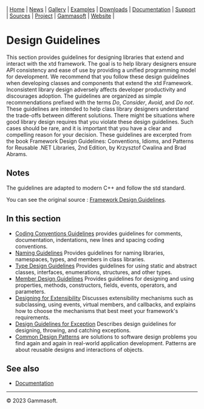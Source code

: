| [Home](home.md) | [News](news.md) | [Gallery](gallery.md) | [Examples](examples.md) | [Downloads](downloads.md) | [Documentation](documentation.md) | [Support](support.md) | [Sources](https://github.com/gammasoft71/xtd) | [Project](https://sourceforge.net/projects/xtdpro/) | [Gammasoft](gammasoft.md) | [Website](https://gammasoft71.wixsite.com/xtdpro) |

# Design Guidelines

This section provides guidelines for designing libraries that extend and interact with the xtd framework. 
The goal is to help library designers ensure API consistency and ease of use by providing a unified programming model for development.
We recommend that you follow these design guidelines when developing classes and components that extend the xtd Framework. 
Inconsistent library design adversely affects developer productivity and discourages adoption. 
The guidelines are organized as simple recommendations prefixed with the terms *Do*, *Consider*, *Avoid*, and *Do not*.
These guidelines are intended to help class library designers understand the trade-offs between different solutions. 
There might be situations where good library design requires that you violate these design guidelines.
Such cases should be rare, and it is important that you have a clear and compelling reason for your decision.
These guidelines are excerpted from the book Framework Design Guidelines:
Conventions, Idioms, and Patterns for Reusable .NET Libraries, 2nd Edition, by Krzysztof Cwalina and Brad Abrams.

## Notes

The guidelines are adapted to modern C++ and follow the std standard.

You can see the original source : [Framework Design Guidelines](https://docs.microsoft.com/en-us/dotnet/standard/design-guidelines).

## In this section

* [Coding Conventions Guidelines](coding_conventions_guidelines.md) provides guidelines for comments, documentation, indentations, new lines and spacing coding conventions.
* [Naming Guidelines](naming_guidelines.md) Provides guidelines for naming libraries, namespaces, types, and members in class libraries.
* [Type Design Guidelines](type_design_guidelines.md) Provides guidelines for using static and abstract classes, interfaces, enumerations, structures, and other types.
* [Member Design Guidelines](member_design_guidelines.md) Provides guidelines for designing and using properties, methods, constructors, fields, events, operators, and parameters.
* [Designing for Extensibility](designing_for_extensibility.md) Discusses extensibility mechanisms such as subclassing, using events, virtual members, and callbacks, and explains how to choose the mechanisms that best meet your framework's requirements.
* [Design Guidelines for Exception](design_guidelines_for_exception.md) Describes design guidelines for designing, throwing, and catching exceptions.
* [Common Design Patterns](common_design_patterns.md) are solutions to software design problems you find again and again in real-world application development. Patterns are about reusable designs and interactions of objects.

## See also

* [Documentation](documentation.md)

______________________________________________________________________________________________

© 2023 Gammasoft.

